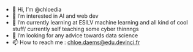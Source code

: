 - 👋 Hi, I’m @chloedia
- 👀 I’m interested in AI and web dev
- 🌱 I’m currently learning at ESILV machine learning and all kind of cool stuff/ currently self teaching some cyber thinnngs
- 💞️ I’m looking for any advice towards data science
- 📫 How to reach me : chloe.daems@edu.devinci.fr

<!---
chloedia/chloedia is a ✨ special ✨ repository because its `README.md` (this file) appears on your GitHub profile.
You can click the Preview link to take a look at your changes.
--->
